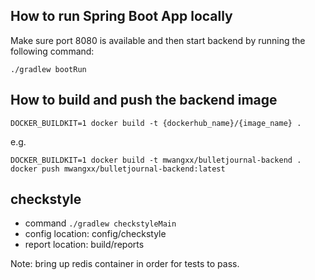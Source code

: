 ## How to run Spring Boot App locally

Make sure port 8080 is available and then start backend by running the following command:
```
./gradlew bootRun
```
## How to build and push the backend image
```
DOCKER_BUILDKIT=1 docker build -t {dockerhub_name}/{image_name} .
```

e.g.
```
DOCKER_BUILDKIT=1 docker build -t mwangxx/bulletjournal-backend .
docker push mwangxx/bulletjournal-backend:latest
```
## checkstyle
- command `./gradlew checkstyleMain`
- config location: config/checkstyle
- report location: build/reports

Note: bring up redis container in order for tests to pass.